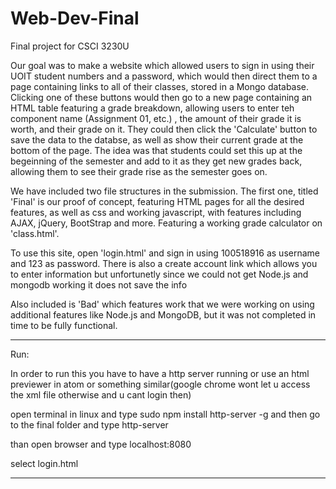 # Web-Dev-Final
Final project for CSCI 3230U

Our goal was to make a website which allowed users to sign in using their UOIT student numbers
and a password, which would then direct them to a page containing links to all of their classes,
stored in a Mongo database. Clicking one of these buttons would then go to a new page containing
an HTML table featuring a grade breakdown, allowing users to enter teh component name (Assignment 01, etc.)
, the amount of their grade it is worth, and their grade on it. They could then click the 'Calculate'
button to save the data to the databse, as well as show their current grade at the bottom of the page.
The idea was that students could set this up at the begeinning of the semester and add to it as they
get new grades back, allowing them to see their grade rise as the semester goes on.

We have included two file structures in the submission. The first one, titled 'Final' is our proof of concept,
featuring HTML pages for all the desired features, as well as css and working javascript, with features
including AJAX, jQuery, BootStrap and more. Featuring a working grade calculator on 'class.html'.

To use this site, open 'login.html' and sign in using 100518916 as username and 123 as password.
There is also a create account link which allows you to enter information but unfortunetly since we could not get Node.js and mongodb working
it does not save the info

Also included is 'Bad' which features work that we were working on using additional features like Node.js
and MongoDB, but it was not completed in time to be fully functional.


______________________________________________________________________________________________
Run:

In order to run this you have to have a http server running or use an html previewer in atom or something similar(google chrome wont let u access the xml file otherwise and u cant login then)

open terminal in linux and type sudo npm install http-server -g
and then go to the final folder and type http-server

than open browser and type localhost:8080

select login.html
_________________________________________________________________________________________________
